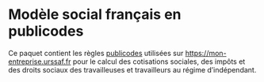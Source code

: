 # Modèle social français en publicodes

Ce paquet contient les règles [publicodes](https://publi.codes) utilisées sur https://mon-entreprise.urssaf.fr
pour le calcul des cotisations sociales, des impôts et des droits sociaux des travailleuses et travailleurs au régime
d’indépendant.
